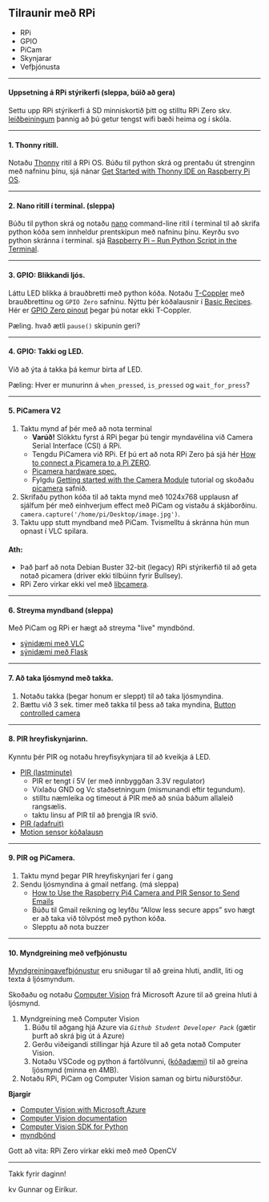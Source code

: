 ## Tilraunir með RPi

- RPi 
- GPIO
- PiCam
- Skynjarar
- Vefþjónusta

---

#### Uppsetning á RPi stýrikerfi (sleppa, búið að gera)

Settu upp RPi stýrikerfi á SD minniskortið þitt og stilltu RPi Zero skv. [leiðbeiningum](https://github.com/VESM3/IOT/blob/main/Efni/RPiuppsetning.md) þannig að þú getur tengst wifi bæði heima og í skóla.

---

#### 1. Thonny ritill. 
Notaðu [Thonny](https://thonny.org/) ritil á RPi OS. Búðu til python skrá og prentaðu út strenginn með nafninu þínu, sjá nánar [Get Started with Thonny IDE on Raspberry Pi OS](https://roboticsbackend.com/thonny-ide-raspberry-pi-os/).

---

#### 2. Nano ritill í terminal. (sleppa)
Búðu til python skrá og notaðu [nano](https://www.nano-editor.org/) command-line ritil í terminal til að skrifa python kóða sem innheldur prentskipun með nafninu þínu. Keyrðu svo python skránna í terminal. sjá [Raspberry Pi – Run Python Script in the Terminal](https://roboticsbackend.com/raspberry-pi-run-python-script-in-the-terminal/).

---

#### 3. GPIO: Blikkandi ljós. 
Láttu LED blikka á brauðbretti með python kóða. Notaðu [T-Coppler](https://www.adafruit.com/product/2028) með brauðbrettinu og `GPIO Zero` safninu. Nýttu þér kóðalausnir í [Basic Recipes](https://gpiozero.readthedocs.io/en/stable/recipes.html). Hér er [GPIO Zero pinout](https://gpiozero.readthedocs.io/en/stable/cli_tools.html#pinout) þegar þú notar ekki T-Coppler.

Pæling. hvað ætli `pause()` skipunin geri?

---

#### 4. GPIO: Takki og LED. 
Við að ýta á takka þá kemur birta af LED. 

Pæling: Hver er munurinn á `when_pressed`, `is_pressed` og `wait_for_press`?

---

#### 5. PiCamera V2
1. Taktu mynd af þér með að nota terminal
   - **Varúð!** Slökktu fyrst á RPi þegar þú tengir myndavélina við Camera Serial Interface (CSI) á RPi. 
   - Tengdu PiCamera við RPi. Ef þú ert að nota RPi Zero þá sjá hér [How to connect a Picamera to a Pi ZERO](https://www.youtube.com/watch?v=zFAX4pH1BPA). 
   - [Picamera hardware spec.](https://www.raspberrypi.com/documentation/accessories/camera.html#hardware-specification)
   - Fylgdu [Getting started with the Camera Module](https://projects.raspberrypi.org/en/projects/getting-started-with-picamera/2) tutorial og skoðaðu [picamera](https://picamera.readthedocs.io/en/release-1.13/recipes1.html#) safnið.
1. Skrifaðu python kóða til að takta mynd með 1024x768 upplausn af sjálfum þér með einhverjum effect með PiCam og vistaðu á skjáborðinu. `camera.capture('/home/pi/Desktop/image.jpg')`. 
1. Taktu upp stutt myndband með PiCam. Tvismelltu á skránna hún mun opnast í VLC spilara.


#### Ath:
- Það þarf að nota Debian Buster 32-bit (legacy) RPi stýrikerfið til að geta notað picamera (driver ekki tilbúinn fyrir Bullsey).
- RPi Zero virkar ekki vel með [libcamera](https://www.raspberrypi.com/documentation/accessories/camera.html).

<!-- 
`omxplayer video.h264` 
[Get Started with Pi Camera V2](https://littlebirdelectronics.com.au/guides/198/get-started-with-pi-camera-v2) 
-->

---

#### 6. Streyma myndband (sleppa)
Með PiCam og RPi er hægt að streyma "live" myndbönd.  

- [sýnidæmi með VLC](https://www.tomshardware.com/how-to/stream-live-video-raspberry-pi)
- [sýnidæmi með Flask](https://github.com/miguelgrinberg/flask-video-streaming)

---

#### 7. Að taka ljósmynd með takka.
1. Notaðu takka (þegar honum er sleppt) til að taka ljósmyndina.
1. Bættu við 3 sek. timer með takka til þess að taka myndina, [Button controlled camera](https://gpiozero.readthedocs.io/en/stable/recipes.html#button-controlled-camera)

---


#### 8. PIR hreyfiskynjarinn. 
Kynntu þér PIR og notaðu hreyfisykynjara til að kveikja á LED. 

- [PIR (lastminute)](https://lastminuteengineers.com/pir-sensor-arduino-tutorial/)
   - PIR er tengt í 5V (er með innbyggðan 3.3V regulator) 
   - Víxlaðu GND og Vc staðsetningum (mismunandi eftir tegundum).
   - stilltu næmleika og timeout á PIR með að snúa báðum allaleið rangsælis.
   - taktu linsu af PIR til að þrengja IR svið. 
- [PIR (adafruit)](https://learn.adafruit.com/pir-passive-infrared-proximity-motion-sensor/overview)
- [Motion sensor kóðalausn](https://gpiozero.readthedocs.io/en/stable/recipes.html#motion-sensor)

---

#### 9. PIR og PiCamera.

1. Taktu mynd þegar PIR hreyfiskynjari fer í gang  
1. Sendu ljósmyndina á gmail netfang. (má sleppa)
    - [How to Use the Raspberry Pi4 Camera and PIR Sensor to Send Emails](https://maker.pro/raspberry-pi/projects/how-to-use-the-raspberry-pi4-camera-and-pir-sensor-to-send-emails)
    - Búðu til Gmail reikning og leyfðu “Allow less secure apps” svo hægt er að taka við tölvpóst með python kóða.
    - Slepptu að nota buzzer
    
---

#### 10. Myndgreining með vefþjónustu

[Myndgreiningavefþjónustur](https://nordicapis.com/7-best-image-recognition-apis/) eru sniðugar til að greina hluti, andlit, liti og texta á ljósmyndum.

Skoðaðu og notaðu [Computer Vision](https://azure.microsoft.com/en-us/services/cognitive-services/computer-vision/#overview) frá Microsoft Azure til að greina hluti á ljósmynd. 

1. Myndgreining með Computer Vision
   1. Búðu til aðgang hjá Azure via _`Github Student Developer Pack`_ (gætir þurft að skrá þig út á Azure)
   1. Gerðu viðeigandi stillingar hjá Azure til að geta notað Computer Vision. 
   1. Notaðu VSCode og python á fartölvunni, ([kóðadæmi](https://github.com/VESM3/IOT/blob/main/Efni/ComputerVisionDemo.py)) til að greina ljósmynd (minna en 4MB).
1. Notaðu RPi, PiCam og Computer Vision saman og birtu niðurstöður. 

**Bjargir**
- [Computer Vision with Microsoft Azure](https://www.pluralsight.com/guides/computer-vision-with-microsoft-azure)
- [Computer Vision documentation](https://docs.microsoft.com/en-us/azure/cognitive-services/computer-vision/)
- [Computer Vision SDK for Python](https://docs.microsoft.com/en-us/python/api/overview/azure/cognitiveservices-vision-computervision-readme?view=azure-python-preview)
- [myndbönd](https://www.youtube.com/hashtag/azureinpython)

Gott að vita: RPi Zero virkar ekki með með OpenCV

---

Takk fyrir daginn!

kv Gunnar og Eiríkur.
